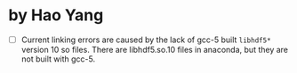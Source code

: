 # by Hao Yang

- [ ] Current linking errors are caused by the lack of gcc-5 built `libhdf5*` version 10 so files. There are libhdf5.so.10 files in anaconda, but they are not built with gcc-5.